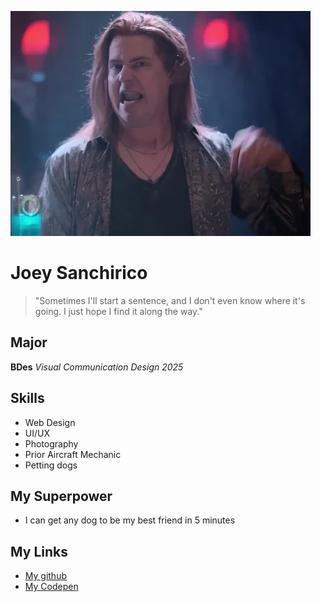 ![HAHA gif](NLTPD.webp)
# Joey Sanchirico

>"Sometimes I'll start a sentence, and I don't even know where it's going. I just hope I find it along the way."

## Major   
**BDes** _Visual Communication Design 2025_

## Skills
* Web Design
* UI/UX
* Photography
* Prior Aircraft Mechanic
* Petting dogs

## My Superpower
- I can get any dog to be my best friend in 5 minutes




## My Links
- [My github](https://github.com/jsanch93)
- [My Codepen](https://codepen.io/sanchinator)



